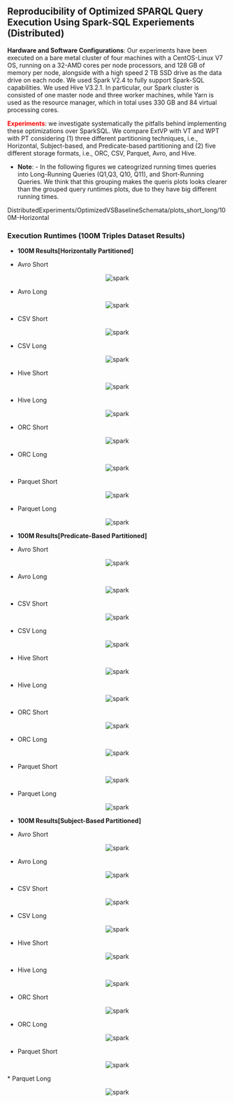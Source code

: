 ## Reproducibility of Optimized SPARQL Query Execution Using Spark-SQL Experiements (Distributed)

**Hardware and Software Configurations**: Our experiments have been executed on a bare metal cluster of four machines with a CentOS-Linux V7 OS, running on a 32-AMD cores per node processors, and 128 GB of memory per node, alongside with a high speed 2 TB SSD drive as the data drive on each node. We used Spark V2.4 to fully support Spark-SQL capabilities. We used Hive V3.2.1. In particular, our Spark cluster is consisted of one master node and three worker machines, while Yarn is used as the resource manager, which in total uses 330 GB and 84 virtual processing cores.

**<font color="red">Experiments</font>**: we investigate systematically the pitfalls behind implementing these optimizations over SparkSQL. We compare ExtVP with VT and WPT with PT considering (1) three different partitioning techniques, i.e., Horizontal, Subject-based, and Predicate-based partitioning and (2) five different storage formats, i.e., ORC, CSV, Parquet, Avro, and Hive.

* **Note**:  - In the following figures we cateogrized running times queries into Long-Running Queries (Q1,Q3, Q10, Q11), and Short-Running Queries. We think that this grouping makes the queris plots looks clearer than the grouped query runtimes plots, due to they have big different running times.


DistributedExperiments/OptimizedVSBaselineSchemata/plots_short_long/100M-Horizontal

### Execution Runtimes (100M Triples Dataset Results)

* **100M Results[Horizontally Partitioned]**

* Avro Short
<p align="center">
<img src="figures/DistributedExperiments/OptimizedVSBaselineSchemata/plots_short_long/100M-Horizontal/avro-100M-Horizontal Short queries.png" alt="spark" >
</p> 

* Avro Long
<p align="center">
<img src="figures/DistributedExperiments/OptimizedVSBaselineSchemata/plots_short_long/100M-Horizontal/avro-100M-Horizontal Long queries.png" alt="spark" >
</p>

* CSV Short
<p align="center">
<img src="figures/DistributedExperiments/OptimizedVSBaselineSchemata/plots_short_long/100M-Horizontal/csv-100M-Horizontal Short queries.png" alt="spark" >
</p>

* CSV Long
<p align="center">
<img src="figures/DistributedExperiments/OptimizedVSBaselineSchemata/plots_short_long/100M-Horizontal/csv-100M-Horizontal Long queries.png" alt="spark" >
</p>

* Hive Short
<p align="center">
<img src="figures/DistributedExperiments/OptimizedVSBaselineSchemata/plots_short_long/100M-Horizontal/hive-100M-Horizontal Short queries.png" alt="spark" >
</p>

* Hive Long

<p align="center">
<img src="figures/DistributedExperiments/OptimizedVSBaselineSchemata/plots_short_long/100M-Horizontal/hive-100M-Horizontal Long queries.png" alt="spark" >
</p>

* ORC Short 
<p align="center">
<img src="figures/DistributedExperiments/OptimizedVSBaselineSchemata/plots_short_long/100M-Horizontal/orc-100M-Horizontal Short queries.png" alt="spark" >
</p>

* ORC Long
<p align="center">
<img src="figures/DistributedExperiments/OptimizedVSBaselineSchemata/plots_short_long/100M-Horizontal/orc-100M-Horizontal Long queries.png" alt="spark" >
</p>

* Parquet Short 
<p align="center">
<img src="figures/DistributedExperiments/OptimizedVSBaselineSchemata/plots_short_long/100M-Horizontal/parquet-100M-Horizontal Short queries.png" alt="spark" >
</p>

* Parquet Long
<p align="center">
<img src="figures/DistributedExperiments/OptimizedVSBaselineSchemata/plots_short_long/100M-Horizontal/parquet-100M-Horizontal Long queries.png" alt="spark" >
</p>



* **100M Results[Predicate-Based Partitioned]**

* Avro Short 
<p align="center">
<img src="figures/DistributedExperiments/OptimizedVSBaselineSchemata/plots_short_long/100M-Predicate/avro-100M-Predicate Short queries.png" alt="spark" >
</p>

* Avro Long
<p align="center">
<img src="figures/DistributedExperiments/OptimizedVSBaselineSchemata/plots_short_long/100M-Predicate/avro-100M-Predicate Long queries.png" alt="spark" >
</p>

* CSV Short
<p align="center">
<img src="figures/DistributedExperiments/OptimizedVSBaselineSchemata/plots_short_long/100M-Predicate/csv-100M-Predicate Short queries.png" alt="spark" >
</p>

* CSV Long
<p align="center">
<img src="figures/DistributedExperiments/OptimizedVSBaselineSchemata/plots_short_long/100M-Predicate/csv-100M-Predicate Long queries.png" alt="spark" >
</p>

* Hive Short
<p align="center">
<img src="figures/DistributedExperiments/OptimizedVSBaselineSchemata/plots_short_long/100M-Predicate/hive-100M-Predicate Short queries.png" alt="spark" >
</p>

* Hive Long
<p align="center">
<img src="figures/DistributedExperiments/OptimizedVSBaselineSchemata/plots_short_long/100M-Predicate/hive-100M-Predicate Long queries.png" alt="spark" >
</p>

* ORC Short 
<p align="center">
<img src="figures/DistributedExperiments/OptimizedVSBaselineSchemata/plots_short_long/100M-Predicate/orc-100M-Predicate Short queries.png" alt="spark" >
</p>

* ORC Long
<p align="center">
<img src="figures/DistributedExperiments/OptimizedVSBaselineSchemata/plots_short_long/100M-Predicate/orc-100M-Predicate Long queries.png" alt="spark" >
</p>

* Parquet Short 
<p align="center">
<img src="figures/DistributedExperiments/OptimizedVSBaselineSchemata/plots_short_long/100M-Predicate/parquet-100M-Predicate Short queries.png" alt="spark" >
</p>

* Parquet Long
<p align="center">
<img src="figures/DistributedExperiments/OptimizedVSBaselineSchemata/plots_short_long/100M-Predicate/parquet-100M-Predicate Long queries.png" alt="spark" >
</p>

* **100M Results[Subject-Based Partitioned]**

* Avro Short 
<p align="center">
<img src="figures/DistributedExperiments/OptimizedVSBaselineSchemata/plots_short_long/100M-Subject/avro-100M-Subject Short queries.png" alt="spark" >
</p>

* Avro Long
<p align="center">
<img src="figures/DistributedExperiments/OptimizedVSBaselineSchemata/plots_short_long/100M-Subject/avro-100M-Subject Long queries.png" alt="spark" >
</p>

* CSV Short
<p align="center">
<img src="figures/DistributedExperiments/OptimizedVSBaselineSchemata/plots_short_long/100M-Subject/csv-100M-Subject Short queries.png" alt="spark" >
</p>

* CSV Long
<p align="center">
<img src="figures/DistributedExperiments/OptimizedVSBaselineSchemata/plots_short_long/100M-Subject/csv-100M-Subject Long queries.png" alt="spark" >
</p>

* Hive Short
<p align="center">
<img src="figures/DistributedExperiments/OptimizedVSBaselineSchemata/plots_short_long/100M-Subject/hive-100M-Subject Short queries.png" alt="spark" >
</p>

* Hive Long
<p align="center">
<img src="figures/DistributedExperiments/OptimizedVSBaselineSchemata/plots_short_long/100M-Subject/hive-100M-Subject Long queries.png" alt="spark" >
</p>

* ORC Short 
<p align="center">
<img src="figures/DistributedExperiments/OptimizedVSBaselineSchemata/plots_short_long/100M-Subject/orc-100M-Subject Short queries.png" alt="spark" >
</p>

* ORC Long
<p align="center">
<img src="figures/DistributedExperiments/OptimizedVSBaselineSchemata/plots_short_long/100M-Subject/orc-100M-Subject Long queries.png" alt="spark" >
</p>

* Parquet Short 
<p align="center">
<img src="figures/DistributedExperiments/OptimizedVSBaselineSchemata/plots_short_long/100M-Subject/parquet-100M-Subject Short queries.png" alt="spark" >
</p>
* Parquet Long
<p align="center">
<img src="figures/DistributedExperiments/OptimizedVSBaselineSchemata/plots_short_long/100M-Subject/parquet-100M-Subject Long queries.png" alt="spark" >
</p>
